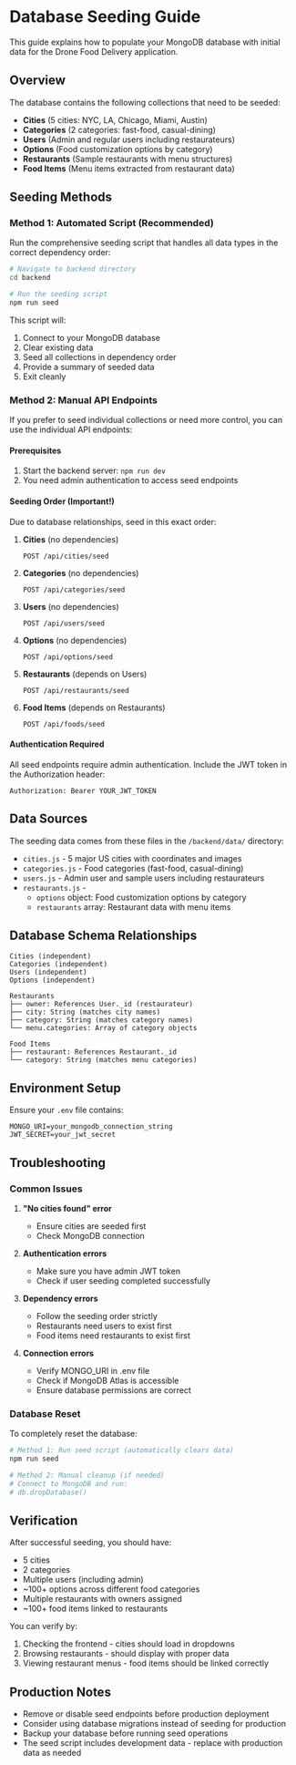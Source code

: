 # Database Seeding Guide

This guide explains how to populate your MongoDB database with initial data for the Drone Food Delivery application.

## Overview

The database contains the following collections that need to be seeded:
- **Cities** (5 cities: NYC, LA, Chicago, Miami, Austin)
- **Categories** (2 categories: fast-food, casual-dining)
- **Users** (Admin and regular users including restaurateurs)
- **Options** (Food customization options by category)
- **Restaurants** (Sample restaurants with menu structures)
- **Food Items** (Menu items extracted from restaurant data)

## Seeding Methods

### Method 1: Automated Script (Recommended)

Run the comprehensive seeding script that handles all data types in the correct dependency order:

```bash
# Navigate to backend directory
cd backend

# Run the seeding script
npm run seed
```

This script will:
1. Connect to your MongoDB database
2. Clear existing data
3. Seed all collections in dependency order
4. Provide a summary of seeded data
5. Exit cleanly

### Method 2: Manual API Endpoints

If you prefer to seed individual collections or need more control, you can use the individual API endpoints:

#### Prerequisites
1. Start the backend server: `npm run dev`
2. You need admin authentication to access seed endpoints

#### Seeding Order (Important!)
Due to database relationships, seed in this exact order:

1. **Cities** (no dependencies)
   ```
   POST /api/cities/seed
   ```

2. **Categories** (no dependencies)
   ```
   POST /api/categories/seed
   ```

3. **Users** (no dependencies)
   ```
   POST /api/users/seed
   ```

4. **Options** (no dependencies)
   ```
   POST /api/options/seed
   ```

5. **Restaurants** (depends on Users)
   ```
   POST /api/restaurants/seed
   ```

6. **Food Items** (depends on Restaurants)
   ```
   POST /api/foods/seed
   ```

#### Authentication Required
All seed endpoints require admin authentication. Include the JWT token in the Authorization header:
```
Authorization: Bearer YOUR_JWT_TOKEN
```

## Data Sources

The seeding data comes from these files in the `/backend/data/` directory:

- `cities.js` - 5 major US cities with coordinates and images
- `categories.js` - Food categories (fast-food, casual-dining)
- `users.js` - Admin user and sample users including restaurateurs
- `restaurants.js` - 
  - `options` object: Food customization options by category
  - `restaurants` array: Restaurant data with menu items

## Database Schema Relationships

```
Cities (independent)
Categories (independent)
Users (independent)
Options (independent)

Restaurants
├── owner: References User._id (restaurateur)
├── city: String (matches city names)
├── category: String (matches category names)
└── menu.categories: Array of category objects

Food Items
├── restaurant: References Restaurant._id
└── category: String (matches menu categories)
```

## Environment Setup

Ensure your `.env` file contains:
```
MONGO_URI=your_mongodb_connection_string
JWT_SECRET=your_jwt_secret
```

## Troubleshooting

### Common Issues

1. **"No cities found" error**
   - Ensure cities are seeded first
   - Check MongoDB connection

2. **Authentication errors**
   - Make sure you have admin JWT token
   - Check if user seeding completed successfully

3. **Dependency errors**
   - Follow the seeding order strictly
   - Restaurants need users to exist first
   - Food items need restaurants to exist first

4. **Connection errors**
   - Verify MONGO_URI in .env file
   - Check if MongoDB Atlas is accessible
   - Ensure database permissions are correct

### Database Reset

To completely reset the database:

```bash
# Method 1: Run seed script (automatically clears data)
npm run seed

# Method 2: Manual cleanup (if needed)
# Connect to MongoDB and run:
# db.dropDatabase()
```

## Verification

After successful seeding, you should have:
- 5 cities
- 2 categories  
- Multiple users (including admin)
- ~100+ options across different food categories
- Multiple restaurants with owners assigned
- ~100+ food items linked to restaurants

You can verify by:
1. Checking the frontend - cities should load in dropdowns
2. Browsing restaurants - should display with proper data
3. Viewing restaurant menus - food items should be linked correctly

## Production Notes

- Remove or disable seed endpoints before production deployment
- Consider using database migrations instead of seeding for production
- Backup your database before running seed operations
- The seed script includes development data - replace with production data as needed